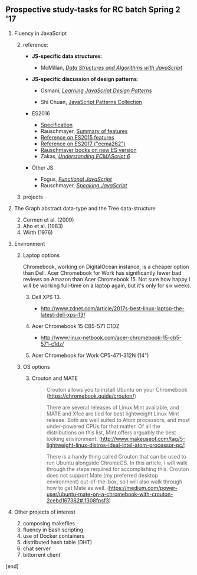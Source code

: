 ## Prospective study-tasks for RC batch Spring 2 '17

 1. Fluency in JavaScript
 
    2. reference:
    
       * **JS-specific data structures**: 
       
         * McMillan, [_Data Structures and Algorithms with JavaScript_](https://github.com/classicemi/ebooks/blob/master/Data%20Structures%20and%20Algorithms%20with%20JavaScript.pdf)

       * **JS-specific discussion of design patterns**: 
       
         * Osmani, [_Learning JavaScript Design Patterns_](https://addyosmani.com/resources/essentialjsdesignpatterns/book/)
         
         * Shi Chuan, [JavaScript Patterns Collection](http://shichuan.github.io/javascript-patterns/)

       * ES2016
       
         * [Specification](https://www.ecma-international.org/ecma-262/7.0/)
         * Rauschmayer, [Summary of features](http://www.2ality.com/2016/01/ecmascript-2016.html)
         * [Reference on ES2015 features](http://babeljs.io/learn-es2015/)
         * [Reference on ES2017 ("ecma262")](https://tc39.github.io/ecma262/)
         * [Rauschmayer books on new ES version](http://exploringjs.com/)
         * Zakas, [_Understanding ECMAScript 6_](https://leanpub.com/understandinges6/read)

       * Other JS

         * Fogus, [_Functional JavaScript_](https://github.com/classicemi/ebooks/blob/master/Functional%20JavaScript.pdf)
         * Rauschmayer, [_Speaking JavaScript_](https://github.com/classicemi/ebooks/blob/master/Speaking%20JavaScript.pdf)
       
    2. projects

 1. The Graph abstract data-type and the Tree data-structure

    2. Cormen et al. (2009)
    2. Aho et al. (1983)
    2. Wirth (1976)

 1. Environment
 
    2. Laptop options
    
       Chromebook, working on DigitalOcean instance, is a cheaper option than Dell. Acer Chromebook for Work has significantly fewer bad reviews on Amazon than Acer Chromebook 15. Not sure how happy I will be working full-time on a laptop again, but it's only for six weeks.
    
       3. Dell XPS 13.
       
          * http://www.zdnet.com/article/2017s-best-linux-laptop-the-latest-dell-xps-13/

       3. Acer Chromebook 15 CB5-571 C1DZ
       
          * http://www.linux-netbook.com/acer-chromebook-15-cb5-571-c1dz/
    
       3. Acer Chromebook for Work CP5-471-312N (14")
    
    2. OS options
    
       3. Crouton and MATE
       
          > Crouton allows you to install Ubuntu on your Chromebook (https://chromebook.guide/crouton/)

          > There are several releases of Linux Mint available, and MATE and Xfce are tied for best lightweight Linux Mint release. Both are well suited to Atom processors, and most under-powered CPUs for that matter. Of all the distributions on this list, Mint offers arguably the best looking environment. (http://www.makeuseof.com/tag/5-lightweight-linux-distros-ideal-intel-atom-processor-pc/)
          
          > There is a handy thing called Crouton that can be used to run Ubuntu alongside ChromeOS. In this article, I will walk through the steps required for accomplishing this. Crouton does not support Mate (my preferred desktop environment) out-of-the-box, so I will also walk through how to get Mate as well. (https://medium.com/power-user/ubuntu-mate-on-a-chromebook-with-crouton-2cebd167382#.f308fpsf3)
          
 1. Other projects of interest

    2. composing makefiles
    2. fluency in Bash scripting
    2. use of Docker containers
    2. distributed hash table (DHT)
    2. chat server
    2. bittorrent client

[end]
